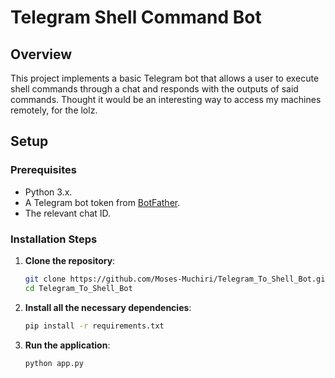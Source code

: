 # Telegram Shell Command Bot

## Overview
This project implements a basic Telegram bot that allows a user to execute shell commands through a chat and responds with the outputs of said commands. Thought it would be an interesting way to access my machines remotely, for the lolz.

## Setup

### Prerequisites
- Python 3.x.
- A Telegram bot token from [BotFather](https://core.telegram.org/bots#6-botfather).
- The relevant chat ID.

### Installation Steps

1. **Clone the repository**:
   ```bash
   git clone https://github.com/Moses-Muchiri/Telegram_To_Shell_Bot.git
   cd Telegram_To_Shell_Bot
   ```
2. **Install all the necessary dependencies**:
   ```bash
   pip install -r requirements.txt
   ```
3. **Run the application**:
   ```bash
   python app.py
   ```